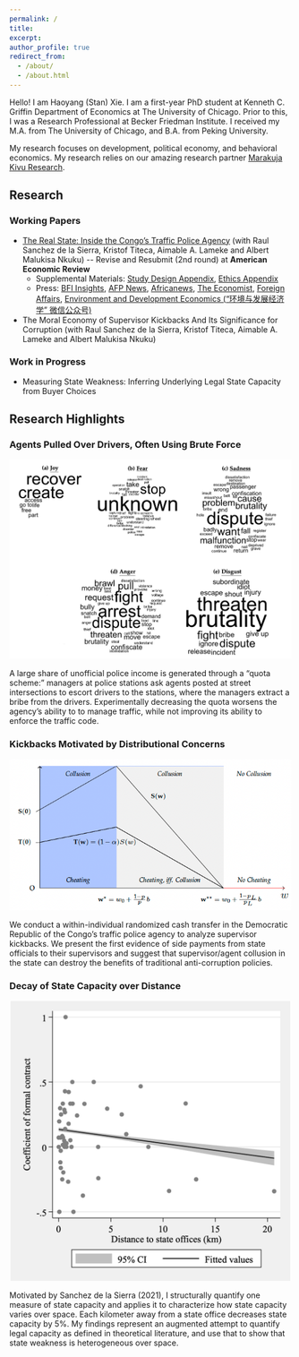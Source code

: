 ```yaml
---
permalink: /
title: 
excerpt: 
author_profile: true
redirect_from: 
  - /about/
  - /about.html
---
```


Hello! I am Haoyang (Stan) Xie. I am a first-year PhD student at Kenneth C. Griffin Department of Economics at The University of Chicago. Prior to this, I was a Research Professional at Becker Friedman Institute. I received my M.A. from The University of Chicago, and B.A. from Peking University. 

My research focuses on development, political economy, and behavioral economics. My research relies on our amazing research partner [Marakuja Kivu Research](https://marakujakivuresearch.com/).

## Research
### Working Papers
- [The Real State: Inside the Congo’s Traffic Police Agency](https://www.dropbox.com/scl/fi/czocefgqp33z9oynun4f0/Quota-Paper.pdf?rlkey=o055zmhfpnn4cl9v5rdgq93hh&dl=0) (with Raul Sanchez de la Sierra, Kristof Titeca, Aimable A. Lameke and Albert Malukisa Nkuku) 
-- Revise and Resubmit (2nd round) at **American Economic Review**
  - Supplemental Materials: [Study Design Appendix](https://www.dropbox.com/scl/fi/5cvq53b54nivjyvi6j0fn/Quota-Appendix-Study-Design.pdf?rlkey=iheheb3l83yjppo9azk7m90y3&dl=0), [Ethics Appendix](https://www.dropbox.com/scl/fi/jgpa935lgy4hsvl3l2529/Quota-Appendix-Ethics.pdf?rlkey=5pw9jdmuix289mt7xk2xl9q28&dl=0)
  - Press: [BFI Insights](https://bfi.uchicago.edu/insight/research-summary/the-real-state-inside-the-congos-traffic-police-agency/), [AFP News](https://twitter.com/l4ingstone/status/1547508865561989120?s=21&t=-tgwnsn0Tz7-dOdKdAFlZw), [Africanews](https://www.africanews.com/2022/07/14/drc-drivers-in-kinshasa-reward-honest-police-officers//), [The Economist](https://www.economist.com/middle-east-and-africa/2018/09/08/kinshasas-traffic-police-make-80-of-their-income-informally), [Foreign Affairs](https://www.foreignaffairs.com/articles/africa/2017-12-12/congos-slide-chaos), [Environment and Development Economics (“环境与发展经济学” 微信公众号)](https://mp.weixin.qq.com/s/xjWTnWtX_7fl7KpL4F_Myg)
- The Moral Economy of Supervisor Kickbacks And  Its  Significance for Corruption (with Raul Sanchez de la Sierra, Kristof Titeca, Aimable A. Lameke and Albert Malukisa Nkuku)

### Work in Progress
- Measuring State Weakness: Inferring Underlying Legal State Capacity from Buyer Choices 

## Research Highlights

### Agents Pulled Over Drivers, Often Using Brute Force
<p align="center">
<img src="/images/sentiment.png" alt="drawing" width="600"/>
</p>
<left>A large share of unofficial police income is generated through a “quota scheme:” managers at police stations ask agents posted at street intersections to escort drivers to the stations, where the managers extract a bribe from the drivers. Experimentally decreasing the quota worsens the agency’s ability to to manage traffic, while not improving its ability to enforce the traffic code.</left> 

### Kickbacks Motivated by Distributional Concerns
<p align="center">
<img src="/images/figure-model.png" alt="drawing" width="600"/>
</p>
<left>We conduct a within-individual randomized cash transfer in the Democratic Republic of the Congo’s traffic police agency to analyze supervisor kickbacks. We present the first evidence of side payments from state officials to their supervisors and suggest that supervisor/agent collusion in the state can destroy the benefits of traditional anti-corruption policies.</left> 

### Decay of State Capacity over Distance 
<p align="center">
<img src="/images/capacity-figure.png" alt="drawing" width="500"/>
</p>
<left>Motivated by Sanchez de la Sierra (2021), I structurally quantify one measure of state capacity and applies it to characterize how state capacity varies over space. Each kilometer away from a state office decreases state capacity by 5%. My findings represent an augmented attempt to quantify legal capacity as defined in theoretical literature, and use that to show that state weakness is heterogeneous over space.</left> 

